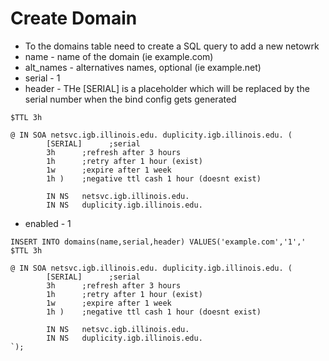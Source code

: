 # Create Domain
* To the domains table need to create a SQL query to add a new netowrk
* name - name of the domain (ie example.com)
* alt_names - alternatives names, optional (ie example.net)
* serial - 1
* header - THe [SERIAL] is a placeholder which will be replaced by the serial number when the bind config gets generated 
```
$TTL 3h

@ IN SOA netsvc.igb.illinois.edu. duplicity.igb.illinois.edu. (
        [SERIAL]      ;serial
        3h      ;refresh after 3 hours
        1h      ;retry after 1 hour (exist)
        1w      ;expire after 1 week
        1h )    ;negative ttl cash 1 hour (doesnt exist)

        IN NS   netsvc.igb.illinois.edu.
        IN NS   duplicity.igb.illinois.edu.
```
* enabled - 1
```
INSERT INTO domains(name,serial,header) VALUES('example.com','1','
$TTL 3h

@ IN SOA netsvc.igb.illinois.edu. duplicity.igb.illinois.edu. (
        [SERIAL]      ;serial
        3h      ;refresh after 3 hours
        1h      ;retry after 1 hour (exist)
        1w      ;expire after 1 week
        1h )    ;negative ttl cash 1 hour (doesnt exist)

        IN NS   netsvc.igb.illinois.edu.
        IN NS   duplicity.igb.illinois.edu.
`);
```

